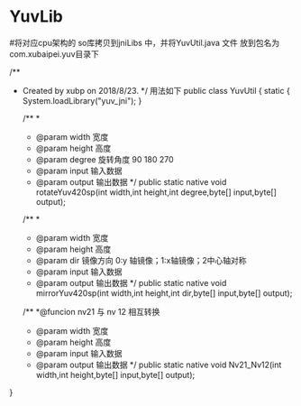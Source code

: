 # YuvLib

#将对应cpu架构的 so库拷贝到jniLibs 中，并将YuvUtil.java 文件 放到包名为com.xubaipei.yuv目录下

/**
 * Created by xubp on 2018/8/23.
 */
用法如下
public class YuvUtil {
    static {
        System.loadLibrary("yuv_jni");
    }

    /**
     *
     * @param width 宽度
     * @param height 高度
     * @param degree 旋转角度 90 180 270
     * @param input 输入数据
     * @param output 输出数据
     */
    public static native void rotateYuv420sp(int width,int height,int degree,byte[] input,byte[] output);

    /**
     *
     * @param width 宽度
     * @param height 高度
     * @param dir 镜像方向 0:y 轴镜像；1:x轴镜像；2中心轴对称
     * @param input 输入数据
     * @param output 输出数据
     */
    public static native void mirrorYuv420sp(int width,int height,int dir,byte[] input,byte[] output);

    /**
     *@funcion nv21 与 nv 12 相互转换
     * @param width 宽度
     * @param height 高度
     * @param input 输入数据
     * @param output 输出数据
     */
    public static native void Nv21_Nv12(int width,int height,byte[] input,byte[] output);

}
